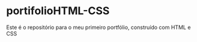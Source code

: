 # portifolioHTML-CSS
Este é o repositório para o meu primeiro portfólio, construído com HTML  e CSS

